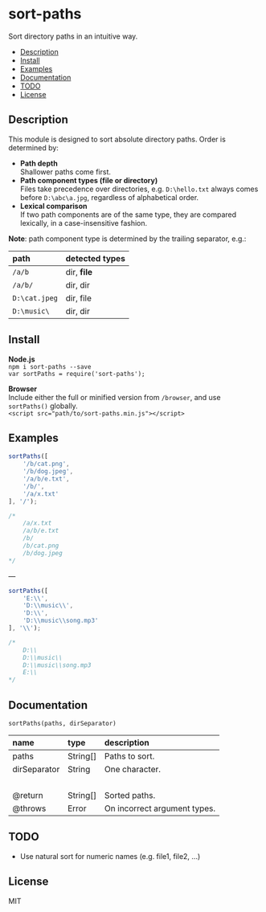 # sort-paths
Sort directory paths in an intuitive way.

<!-- toc -->

- [Description](#description)
- [Install](#install)
- [Examples](#examples)
- [Documentation](#documentation)
- [TODO](#todo)
- [License](#license)

<!-- tocstop -->

## Description

This module is designed to sort absolute directory paths. Order is determined by:

* **Path depth**  
  Shallower paths come first.
* **Path component types (file or directory)**  
  Files take precedence over directories, e.g. `D:\hello.txt` always comes before `D:\abc\a.jpg`, regardless of alphabetical order.  
* **Lexical comparison**  
  If two path components are of the same type, they are compared lexically, in a case-insensitive fashion.

**Note**: path component type is determined by the trailing separator, e.g.:

| path          | detected types |
| :--           | :--            |
| `/a/b`        | dir, **file**  |
| `/a/b/`       | dir, dir       |
| `D:\cat.jpeg` | dir, file      |
| `D:\music\`   | dir, dir       |

## Install

**Node.js**  
`npm i sort-paths --save`  
`var sortPaths = require('sort-paths');`

**Browser**  
Include either the full or minified version from `/browser`, and use `sortPaths()` globally.  
`<script src="path/to/sort-paths.min.js"></script>`

## Examples

```js
sortPaths([
    '/b/cat.png',
    '/b/dog.jpeg',
    '/a/b/e.txt',
    '/b/',
    '/a/x.txt'
], '/');

/*
    /a/x.txt
    /a/b/e.txt
    /b/
    /b/cat.png
    /b/dog.jpeg
*/
```

—

```js
sortPaths([
    'E:\\',
    'D:\\music\\',
    'D:\\',
    'D:\\music\\song.mp3'
], '\\');

/*
    D:\\
    D:\\music\\
    D:\\music\\song.mp3
    E:\\
*/
```

## Documentation

`sortPaths(paths, dirSeparator)`

| name         | type     | description                  |
| :--          | :--      | :--                          |
| paths        | String[] | Paths to sort.               |
| dirSeparator | String   | One character.               |
| &nbsp;       |          |                              |
| @return      | String[] | Sorted paths.                |
| @throws      | Error    | On incorrect argument types. |

## TODO

* Use natural sort for numeric names (e.g. file1, file2, ...)

## License

MIT
